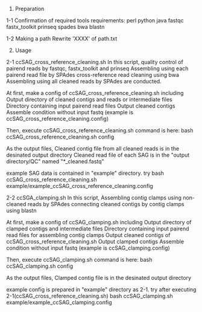1. Preparation

1-1 Confirmation of required tools
requirements:
	perl
	python
	java
	fastqc
	fastx_toolkit
	prinseq
	spades
	bwa
	blastn

1-2 Making a path
Rewrite 'XXXX' of path.txt


2. Usage

2-1 ccSAG_cross_reference_cleaning.sh
In this script, 
 quality control of pairend reads by fastqc, fastx_toolkit and prinseq
 Assembling using each pairend read file by SPAdes
 cross-reference read cleaning using bwa
 Assembling using all cleaned reads by SPAdes
are conducted.

At first, make a config of ccSAG_cross_reference_cleaning.sh including
 Output directory of cleaned contigs and reads or intermediate files
 Directory containing input pairend read files
 Output cleaned contigs
 Assemble condition without input fastq
(example is ccSAG_cross_reference_cleaning.config)

Then, execute ccSAG_cross_reference_cleaning.sh
command is here:
	bash ccSAG_cross_reference_cleaning.sh config

As the output files,
 Cleaned contig file from all cleaned reads is in the desinated output directory
 Cleaned read file of each SAG is in the "output directory/QC" named "*_cleaned.fastq"

example SAG data is contained in "example" directory.
try 
	bash ccSAG_cross_reference_cleaning.sh example/example_ccSAG_cross_reference_cleaning.config

2-2 ccSGA_clamping.sh
In this script,
 Assembling contig clamps using non-cleaned reads by SPAdes
 connecting cleaned contigs by contig clamps using blastn

At first, make a config of ccSAG_clamping.sh including
 Output directory of clamped contigs and intermediate files
 Directory containing input pairend read files for assembling contig clamps
 Output cleaned contigs of ccSAG_cross_reference_cleaning.sh
 Output clamped contigs
 Assemble condition without input fastq
(example is ccSAG_clamping.config)

Then, execute ccSAG_clamping.sh
command is here:
        bash ccSAG_clamping.sh config

As the output files,
 Clamped contig file is in the desinated output directory

example config is prepared in "example" directory as 2-1.
try after executing 2-1(ccSAG_cross_reference_cleaning.sh)
	bash ccSAG_clamping.sh example/example_ccSAG_clamping.config
